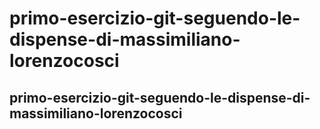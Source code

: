 # primo-esercizio-git-seguendo-le-dispense-di-massimiliano-lorenzocosci

## primo-esercizio-git-seguendo-le-dispense-di-massimiliano-lorenzocosci
 
